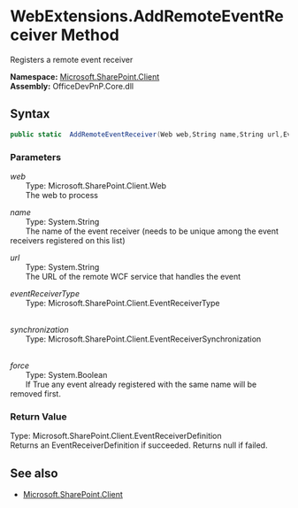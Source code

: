 # WebExtensions.AddRemoteEventReceiver Method  
Registers a remote event receiver  

**Namespace:** [Microsoft.SharePoint.Client](Microsoft.SharePoint.Client.md)  
**Assembly:** OfficeDevPnP.Core.dll  
## Syntax
```C#
public static  AddRemoteEventReceiver(Web web,String name,String url,EventReceiverType eventReceiverType,EventReceiverSynchronization synchronization,Boolean force)
```
### Parameters
*web*  
&emsp;&emsp;Type: Microsoft.SharePoint.Client.Web  
&emsp;&emsp;The web to process  
  
*name*  
&emsp;&emsp;Type: System.String  
&emsp;&emsp;The name of the event receiver (needs to be unique among the event receivers registered on this list)  
  
*url*  
&emsp;&emsp;Type: System.String  
&emsp;&emsp;The URL of the remote WCF service that handles the event  
  
*eventReceiverType*  
&emsp;&emsp;Type: Microsoft.SharePoint.Client.EventReceiverType  
&emsp;&emsp;  
  
*synchronization*  
&emsp;&emsp;Type: Microsoft.SharePoint.Client.EventReceiverSynchronization  
&emsp;&emsp;  
  
*force*  
&emsp;&emsp;Type: System.Boolean  
&emsp;&emsp;If True any event already registered with the same name will be removed first.  
  
### Return Value
Type: Microsoft.SharePoint.Client.EventReceiverDefinition  
Returns an EventReceiverDefinition if succeeded. Returns null if failed.

## See also
- [Microsoft.SharePoint.Client](Microsoft.SharePoint.Client.md)
